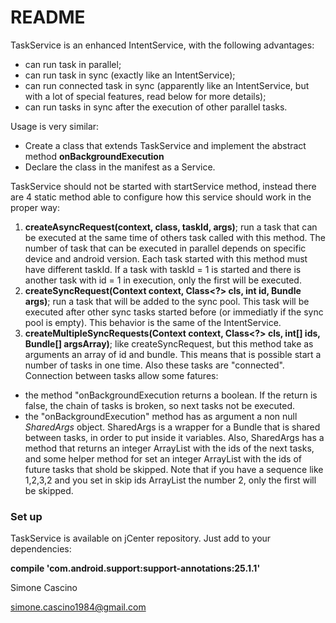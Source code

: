 # README #

TaskService is an enhanced IntentService, with the following advantages:

* can run task in parallel;
* can run task in sync (exactly like an IntentService);
* can run connected task in sync (apparently like an IntentService, but with a lot of special features, read below for more details);
* can run tasks in sync after the execution of other parallel tasks.


Usage is very similar:

* Create a class that extends TaskService and implement the abstract method **onBackgroundExecution**
* Declare the class in the manifest as a Service.

TaskService should not be started with startService method, instead there are 4 static method able to configure how this service should work in the proper way:

1. **createAsyncRequest(context, class, taskId, args)**; run a task that can be executed at the same time of others task called with this method. The number of task that can be executed in parallel depends on specific device and android version. Each task started with this method must have different taskId. If a task with taskId = 1 is started and there is another task with id = 1 in execution, only the first will be executed.
2. **createSyncRequest(Context context, Class<?> cls, int id, Bundle args)**; run a task that will be added to the sync pool. This task will be executed after other sync tasks started before (or immediatly if the sync pool is empty). This behavior is the same of the IntentService.
3. **createMultipleSyncRequests(Context context, Class<?> cls, int[] ids, Bundle[] argsArray)**; like createSyncRequest, but this method take as arguments an array of id and bundle. This means that is possible start a number of tasks in one time. Also these tasks are "connected". Connection between tasks allow some fatures:
* the method "onBackgroundExecution returns a boolean. If the return is false, the chain of tasks is broken, so next tasks not be executed.
* the "onBackgroundExecution" method has as argument a non null *SharedArgs* object. SharedArgs is a wrapper for a Bundle that is shared between tasks, in order to put inside it variables. Also, SharedArgs has a method that returns an integer ArrayList with the ids of the next tasks, and some helper method for set an integer ArrayList with the ids of future tasks that shold be skipped. Note that if you have a sequence like 1,2,3,2 and you set in skip ids ArrayList the number 2, only the first will be skipped.


### Set up ###

TaskService is available on jCenter repository. Just add to your dependencies:

**compile 'com.android.support:support-annotations:25.1.1'**





Simone Cascino


simone.cascino1984@gmail.com
